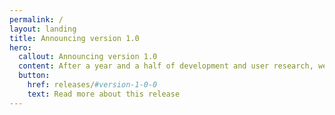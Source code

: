 ```yaml
---
permalink: /
layout: landing
title: Announcing version 1.0
hero:
  callout: Announcing version 1.0
  content: After a year and a half of development and user research, we’re officially launching version 1.0 of the NASA Web Design Standards. Please explore the site, read the documentation, use our code, and join the community!
  button:
    href: releases/#version-1-0-0
    text: Read more about this release
---
```

